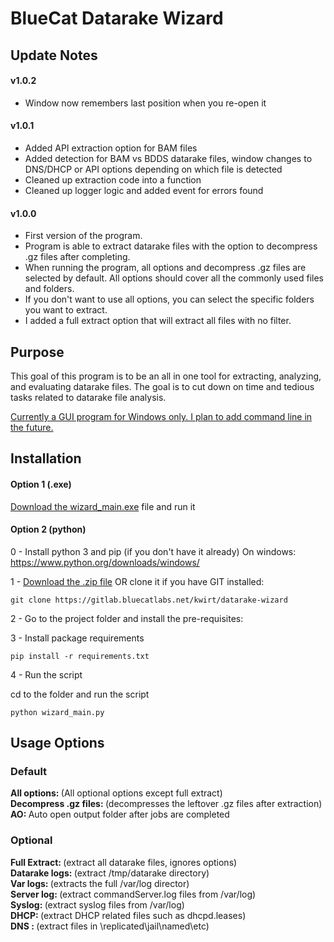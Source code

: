 # BlueCat Datarake Wizard

## Update Notes
#### v1.0.2
- Window now remembers last position when you re-open it

#### v1.0.1
- Added API extraction option for BAM files
- Added detection for BAM vs BDDS datarake files, window changes to DNS/DHCP or API options depending on which file is detected
- Cleaned up extraction code into a function
- Cleaned up logger logic and added event for errors found
#### v1.0.0 
- First version of the program.
- Program is able to extract datarake files with the option to decompress .gz files after completing.
- When running the program, all options and decompress .gz files are selected by default. All options should cover all the commonly used files and folders.
- If you don't want to use all options, you can select the specific folders you want to extract.
- I added a full extract option that will extract all files with no filter.        


## Purpose

This goal of this program is to be an all in one tool for extracting, analyzing, and evaluating datarake files.
The goal is to cut down on time and tedious tasks related to datarake file analysis.

<ins>Currently a GUI program for Windows only. I plan to add command line in the future.</ins>

## Installation

#### Option 1 (.exe)
<a href="https://gitlab.bluecatlabs.net/kwirt/datarake-wizard/-/raw/main/wizard_main.exe?inline=false">Download the wizard_main.exe</a> file and run it

#### Option 2 (python)

0 - Install python 3 and pip (if you don't have it already)
On windows: https://www.python.org/downloads/windows/

1 - <a href="https://gitlab.bluecatlabs.net/kwirt/datarake-wizard/-/archive/main/datarake-wizard-main.zip">Download the .zip file</a> OR clone it if you have GIT installed:
```
git clone https://gitlab.bluecatlabs.net/kwirt/datarake-wizard
```
2 - Go to the project folder and install the pre-requisites:

3 - Install package requirements
```
pip install -r requirements.txt 
```

4 - Run the script

cd to the folder and run the script
```
python wizard_main.py 
```

## Usage Options
### Default
<strong>All options: </strong> (All optional options except full extract) <br>
<strong>Decompress .gz files: </strong>(decompresses the leftover .gz files after extraction) <br>
<strong>AO: </strong>Auto open output folder after jobs are completed

### Optional
<strong>Full Extract: </strong>(extract all datarake files, ignores options)  <br> 
<strong>Datarake logs: </strong>(extract /tmp/datarake directory)   <br>
<strong>Var logs: </strong>(extracts the full /var/log director) <br>
<strong>Server log: </strong>(extract commandServer.log files from /var/log) <br>
<strong>Syslog: </strong> (extract syslog files from /var/log)  <br>
<strong>DHCP: </strong>(extract DHCP related files such as dhcpd.leases)   <br>
<strong>DNS : </strong>(extract files in \replicated\jail\named\etc)  <br>
